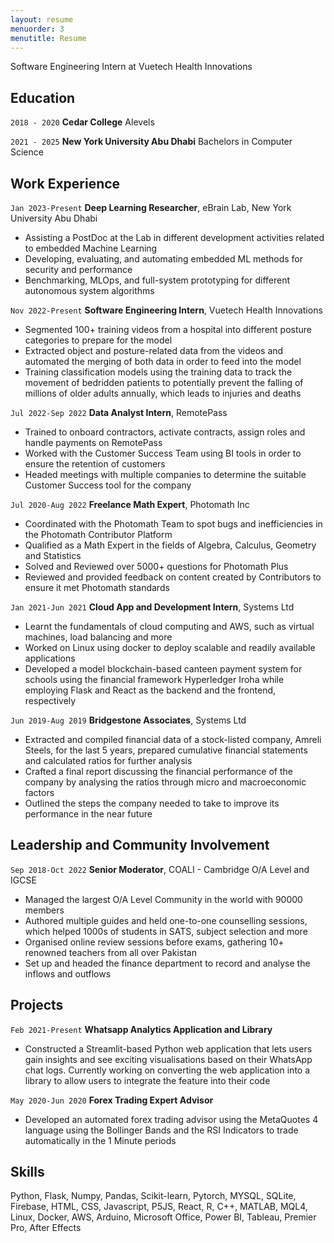 ```yaml
---
layout: resume
menuorder: 3
menutitle: Resume
---
```


Software Engineering Intern at Vuetech Health Innovations

## Education

`2018 - 2020`
__Cedar College__
Alevels

`2021 - 2025`
__New York University Abu Dhabi__
Bachelors in Computer Science


## Work Experience

`Jan 2023-Present`
__Deep Learning Researcher__, eBrain Lab, New York University Abu Dhabi 
- Assisting a PostDoc at the Lab in different development activities related to embedded Machine Learning
- Developing, evaluating, and automating embedded ML methods for security and performance
- Benchmarking, MLOps, and full-system prototyping for different autonomous system algorithms

`Nov 2022-Present`
__Software Engineering Intern__, Vuetech Health Innovations
- Segmented 100+ training videos from a hospital into different posture categories to prepare for the model
- Extracted object and posture-related data from the videos and automated the merging of both data in order to feed into the model
- Training classification models using the training data to track the movement of bedridden patients to potentially prevent the falling of millions of older adults annually, which leads to injuries and deaths

`Jul 2022-Sep 2022`
__Data Analyst Intern__, RemotePass
- Trained to onboard contractors, activate contracts, assign roles and handle payments on RemotePass
- Worked with the Customer Success Team using BI tools in order to ensure the retention of customers
- Headed meetings with multiple companies to determine the suitable Customer Success tool for the company

`Jul 2020-Aug 2022`
__Freelance Math Expert__, Photomath Inc
- Coordinated with the Photomath Team to spot bugs and inefficiencies in the Photomath Contributor Platform
- Qualified as a Math Expert in the fields of Algebra, Calculus, Geometry and Statistics
- Solved and Reviewed over 5000+ questions for Photomath Plus
- Reviewed and provided feedback on content created by Contributors to ensure it met Photomath standards

`Jan 2021-Jun 2021`
__Cloud App and Development Intern__, Systems Ltd
- Learnt the fundamentals of cloud computing and AWS, such as virtual machines, load balancing and more
- Worked on Linux using docker to deploy scalable and readily available applications
- Developed a model blockchain-based canteen payment system for schools using the financial framework Hyperledger Iroha while employing Flask and React as the backend and the frontend, respectively

`Jun 2019-Aug 2019`
__Bridgestone Associates__, Systems Ltd
- Extracted and compiled financial data of a stock-listed company, Amreli Steels, for the last 5 years, prepared cumulative financial statements and calculated ratios for further analysis
- Crafted a final report discussing the financial performance of the company by analysing the ratios through micro and macroeconomic factors
- Outlined the steps the company needed to take to improve its performance in the near future

## Leadership and Community Involvement
`Sep 2018-Oct 2022`
__Senior Moderator__, COALI - Cambridge O/A Level and IGCSE
- Managed the largest O/A Level Community in the world with 90000 members
- Authored multiple guides and held one-to-one counselling sessions, which helped 1000s of students in SATS,
subject selection and more
- Organised online review sessions before exams, gathering 10+ renowned teachers from all over Pakistan
- Set up and headed the finance department to record and analyse the inflows and outflows

## Projects
`Feb 2021-Present`
__Whatsapp Analytics Application and Library__
- Constructed a Streamlit-based Python web application that lets users gain insights and see exciting visualisations based on their WhatsApp chat logs. Currently working on converting the web application into a library to allow users to integrate the feature into their code

`May 2020-Jun 2020`
__Forex Trading Expert Advisor__
- Developed an automated forex trading advisor using the MetaQuotes 4 language using the Bollinger Bands and the RSI
Indicators to trade automatically in the 1 Minute periods

## Skills
Python, Flask, Numpy, Pandas, Scikit-learn, Pytorch, MYSQL, SQLite, Firebase, HTML, CSS, Javascript, P5JS, React,
R, C++, MATLAB, MQL4, Linux, Docker, AWS, Arduino, Microsoft Office, Power BI, Tableau, Premier Pro, After
Effects






<!-- ### Footer

Last updated: Feb 2023 -->


